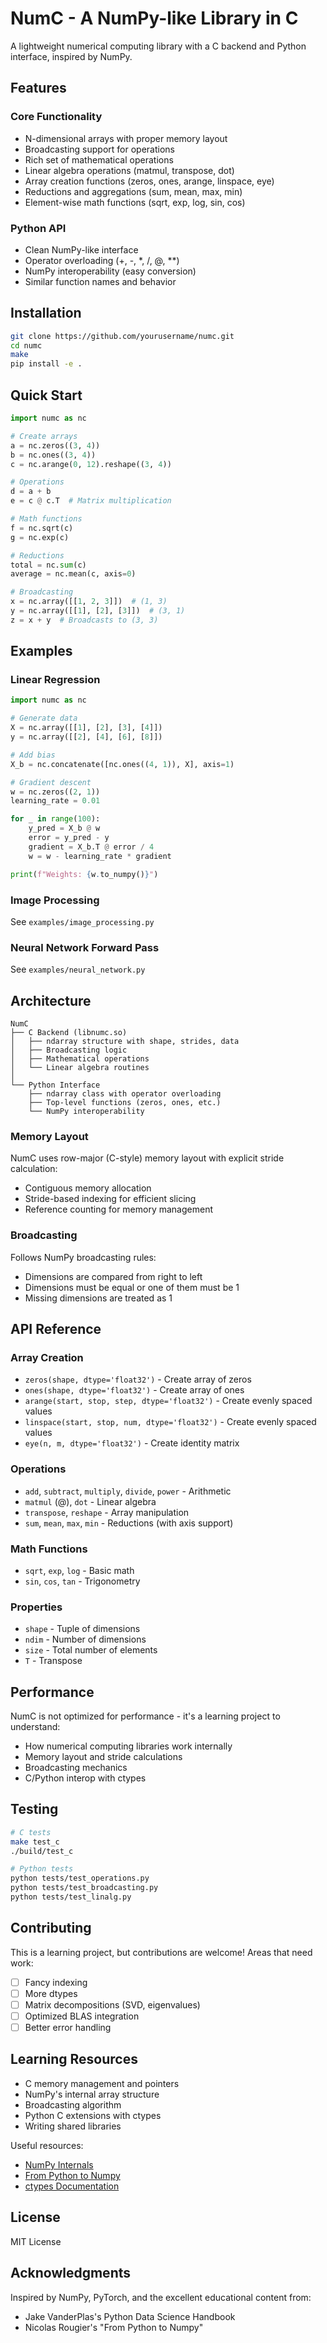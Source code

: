 # NumC - A NumPy-like Library in C

A lightweight numerical computing library with a C backend and Python interface, inspired by NumPy.

## Features

### Core Functionality
- N-dimensional arrays with proper memory layout
- Broadcasting support for operations
- Rich set of mathematical operations
- Linear algebra operations (matmul, transpose, dot)
- Array creation functions (zeros, ones, arange, linspace, eye)
- Reductions and aggregations (sum, mean, max, min)
- Element-wise math functions (sqrt, exp, log, sin, cos)

### Python API
- Clean NumPy-like interface
- Operator overloading (+, -, *, /, @, **)
- NumPy interoperability (easy conversion)
- Similar function names and behavior

## Installation
```bash
git clone https://github.com/yourusername/numc.git
cd numc
make
pip install -e .
```

## Quick Start
```python
import numc as nc

# Create arrays
a = nc.zeros((3, 4))
b = nc.ones((3, 4))
c = nc.arange(0, 12).reshape((3, 4))

# Operations
d = a + b
e = c @ c.T  # Matrix multiplication

# Math functions
f = nc.sqrt(c)
g = nc.exp(c)

# Reductions
total = nc.sum(c)
average = nc.mean(c, axis=0)

# Broadcasting
x = nc.array([[1, 2, 3]])  # (1, 3)
y = nc.array([[1], [2], [3]])  # (3, 1)
z = x + y  # Broadcasts to (3, 3)
```

## Examples

### Linear Regression
```python
import numc as nc

# Generate data
X = nc.array([[1], [2], [3], [4]])
y = nc.array([[2], [4], [6], [8]])

# Add bias
X_b = nc.concatenate([nc.ones((4, 1)), X], axis=1)

# Gradient descent
w = nc.zeros((2, 1))
learning_rate = 0.01

for _ in range(100):
    y_pred = X_b @ w
    error = y_pred - y
    gradient = X_b.T @ error / 4
    w = w - learning_rate * gradient

print(f"Weights: {w.to_numpy()}")
```

### Image Processing
See `examples/image_processing.py`

### Neural Network Forward Pass
See `examples/neural_network.py`

## Architecture
```
NumC
├── C Backend (libnumc.so)
│   ├── ndarray structure with shape, strides, data
│   ├── Broadcasting logic
│   ├── Mathematical operations
│   └── Linear algebra routines
│
└── Python Interface
    ├── ndarray class with operator overloading
    ├── Top-level functions (zeros, ones, etc.)
    └── NumPy interoperability
```

### Memory Layout

NumC uses row-major (C-style) memory layout with explicit stride calculation:
- Contiguous memory allocation
- Stride-based indexing for efficient slicing
- Reference counting for memory management

### Broadcasting

Follows NumPy broadcasting rules:
- Dimensions are compared from right to left
- Dimensions must be equal or one of them must be 1
- Missing dimensions are treated as 1

## API Reference

### Array Creation
- `zeros(shape, dtype='float32')` - Create array of zeros
- `ones(shape, dtype='float32')` - Create array of ones
- `arange(start, stop, step, dtype='float32')` - Create evenly spaced values
- `linspace(start, stop, num, dtype='float32')` - Create evenly spaced values
- `eye(n, m, dtype='float32')` - Create identity matrix

### Operations
- `add`, `subtract`, `multiply`, `divide`, `power` - Arithmetic
- `matmul` (@), `dot` - Linear algebra
- `transpose`, `reshape` - Array manipulation
- `sum`, `mean`, `max`, `min` - Reductions (with axis support)

### Math Functions
- `sqrt`, `exp`, `log` - Basic math
- `sin`, `cos`, `tan` - Trigonometry

### Properties
- `shape` - Tuple of dimensions
- `ndim` - Number of dimensions
- `size` - Total number of elements
- `T` - Transpose

## Performance

NumC is not optimized for performance - it's a learning project to understand:
- How numerical computing libraries work internally
- Memory layout and stride calculations
- Broadcasting mechanics
- C/Python interop with ctypes

## Testing
```bash
# C tests
make test_c
./build/test_c

# Python tests
python tests/test_operations.py
python tests/test_broadcasting.py
python tests/test_linalg.py
```

## Contributing

This is a learning project, but contributions are welcome!
Areas that need work:
- [ ] Fancy indexing
- [ ] More dtypes
- [ ] Matrix decompositions (SVD, eigenvalues)
- [ ] Optimized BLAS integration
- [ ] Better error handling

## Learning Resources

- C memory management and pointers
- NumPy's internal array structure
- Broadcasting algorithm
- Python C extensions with ctypes
- Writing shared libraries

Useful resources:
- [NumPy Internals](https://numpy.org/devdocs/dev/internals.html)
- [From Python to Numpy](https://www.labri.fr/perso/nrougier/from-python-to-numpy/)
- [ctypes Documentation](https://docs.python.org/3/library/ctypes.html)

## License

MIT License

## Acknowledgments

Inspired by NumPy, PyTorch, and the excellent educational content from:
- Jake VanderPlas's Python Data Science Handbook
- Nicolas Rougier's "From Python to Numpy"
